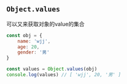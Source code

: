 ## `Object.values`

可以又来获取对象的value的集合

```js
const obj = {
    name: 'wjj',
    age: 20,
    gender: '男'
}

const values = Object.values(obj)
console.log(values) // [ 'wjj', 20, '男' ]
```

